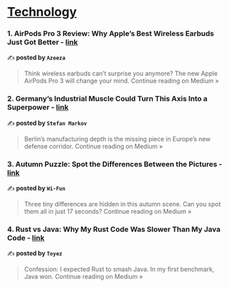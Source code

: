 
<h1><a href=https://medium.com/tag/technology/recommended target="_blank" rel="noopener noreferrer">Technology</a></h1>
<h3>1. AirPods Pro 3 Review: Why Apple’s Best Wireless Earbuds Just Got Better - <a href="https://medium.com/@azeeza18/airpods-pro-3-review-why-apples-best-wireless-earbuds-just-got-better-29cd218d0119?source=rss------technology-5" target="_blank" rel="noopener noreferrer">link</a></h3>

✍️ **posted by `Azeeza`**

<blockquote>Think wireless earbuds can’t surprise you anymore? The new Apple AirPods Pro 3 will change your mind.
Continue reading on Medium »</blockquote>

<h3>2. Germany’s Industrial Muscle Could Turn This Axis Into a Superpower - <a href="https://medium.com/@Steefy/germanys-industrial-muscle-could-turn-this-axis-into-a-superpower-f80dc7893f55?source=rss------technology-5" target="_blank" rel="noopener noreferrer">link</a></h3>

✍️ **posted by `Stefan Markov`**

<blockquote>Berlin’s manufacturing depth is the missing piece in Europe’s new defense corridor.
Continue reading on Medium »</blockquote>

<h3>3. Autumn Puzzle: Spot the Differences Between the Pictures - <a href="https://medium.com/@Wi-Fun/autumn-puzzle-spot-the-differences-between-the-pictures-7e12d9595b86?source=rss------technology-5" target="_blank" rel="noopener noreferrer">link</a></h3>

✍️ **posted by `Wi-Fun`**

<blockquote>Three tiny differences are hidden in this autumn scene. Can you spot them all in just 17 seconds?
Continue reading on Medium »</blockquote>

<h3>4. Rust vs Java: Why My Rust Code Was Slower Than My Java Code - <a href="https://medium.com/@toyezyadav/rust-vs-java-why-my-rust-code-was-slower-than-my-java-code-39ac4c1cb9b4?source=rss------technology-5" target="_blank" rel="noopener noreferrer">link</a></h3>

✍️ **posted by `Toyez`**

<blockquote>Confession: I expected Rust to smash Java. In my first benchmark, Java won.
Continue reading on Medium »</blockquote>

